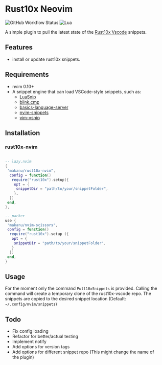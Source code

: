 # Rust10x Neovim

![GitHub Workflow Status](https://img.shields.io/github/actions/workflow/status/makanu/rust10x-nvim/lint-test.yml?branch=main&style=for-the-badge)
![Lua](https://img.shields.io/badge/Made%20with%20Lua-blueviolet.svg?style=for-the-badge&logo=lua)

A simple plugin to pull the latest state of the [Rust10x Vscode](https://github.com/rust10x/rust10x-vscode) snippets.

## Features

- install or update rust10x snippets.

## Requirements

- nvim 0.10+
- A snippet engine that can load  VSCode-style snippets, such as:
  - [LuaSnip](https://github.com/L3MON4D3/LuaSnip)
  - [blink.cmp](http://support.blinkforhome.com/en_US/account-and-login)
  - [basics-language-server](https://github.com/antonk52/basics-language-server/)
  - [nvim-snippets](https://github.com/garymjr/nvim-snippets)
  - [vim-vsnip](https://github.com/hrsh7th/vim-vsnip)

## Installation

### rust10x-nvim

```lua
 
-- lazy.nvim
{
 "makanu/rust10x-nvim",
  config = function()
   require("rust10x").setup({
    opt = {
     snippetDir = "path/to/your/snippetFolder",
    },
  })
 end,
},

-- packer
use {
 "makanu/nvim-scissors",
 config = function()
  require("rust10x").setup ({
   opt = { 
    snippetDir = "path/to/your/snippetFolder",
   }
  })
 end,
}
```

## Usage

For the moment only the command `Pull10xSnippets` is provided.
Calling the command will create a temporary clone of the rust10x-vscode repo.
The snippets are copied to the desired snippet location (Default: `~/.config/nvim/snippets`)

## Todo

- Fix config loading
- Refactor for better/actual testing
- Implement notify
- Add options for version tags
- Add options for different snippet repo (This might change the name of the plugin)
